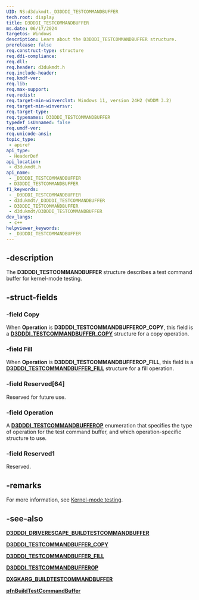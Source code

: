 ```yaml
---
UID: NS:d3dukmdt._D3DDDI_TESTCOMMANDBUFFER
tech.root: display
title: D3DDDI_TESTCOMMANDBUFFER
ms.date: 06/17/2024
targetos: Windows
description: Learn about the D3DDDI_TESTCOMMANDBUFFER structure.
prerelease: false
req.construct-type: structure
req.ddi-compliance: 
req.dll: 
req.header: d3dukmdt.h
req.include-header: 
req.kmdf-ver: 
req.lib: 
req.max-support: 
req.redist: 
req.target-min-winverclnt: Windows 11, version 24H2 (WDDM 3.2)
req.target-min-winversvr: 
req.target-type: 
req.typenames: D3DDDI_TESTCOMMANDBUFFER
typedef_isUnnamed: false
req.umdf-ver: 
req.unicode-ansi: 
topic_type:
 - apiref
api_type:
 - HeaderDef
api_location:
 - d3dukmdt.h
api_name:
 - _D3DDDI_TESTCOMMANDBUFFER
 - D3DDDI_TESTCOMMANDBUFFER
f1_keywords:
 - _D3DDDI_TESTCOMMANDBUFFER
 - d3dukmdt/_D3DDDI_TESTCOMMANDBUFFER
 - D3DDDI_TESTCOMMANDBUFFER
 - d3dukmdt/D3DDDI_TESTCOMMANDBUFFER
dev_langs:
 - c++
helpviewer_keywords:
 - _D3DDDI_TESTCOMMANDBUFFER
---
```


## -description

The **D3DDDI_TESTCOMMANDBUFFER** structure describes a test command buffer for kernel-mode testing.

## -struct-fields

### -field Copy

When **Operation** is **D3DDDI_TESTCOMMANDBUFFEROP_COPY**, this field is a [**D3DDDI_TESTCOMMANDBUFFER_COPY**](ns-d3dukmdt-d3dddi_testcommandbuffer_copy.md) structure for a copy operation.

### -field Fill

When **Operation** is **D3DDDI_TESTCOMMANDBUFFEROP_FILL**, this field is a [**D3DDDI_TESTCOMMANDBUFFER_FILL**](ns-d3dukmdt-d3dddi_testcommandbuffer_fill.md) structure for a fill operation.

### -field Reserved[64]

Reserved for future use.

### -field Operation

A [**D3DDDI_TESTCOMMANDBUFFEROP**](ne-d3dukmdt-d3dddi_testcommandbufferop.md) enumeration that specifies the type of operation for the test command buffer, and which operation-specific structure to use.

### -field Reserved1

Reserved.

## -remarks

For more information, see [Kernel-mode testing](/windows-hardware/drivers/display/kernel-mode-testing).

## -see-also

[**D3DDDI_DRIVERESCAPE_BUILDTESTCOMMANDBUFFER**](ns-d3dukmdt-d3dddi_driverescape_buildtestcommandbuffer.md)

[**D3DDDI_TESTCOMMANDBUFFER_COPY**](ns-d3dukmdt-d3dddi_testcommandbuffer_copy.md)

[**D3DDDI_TESTCOMMANDBUFFER_FILL**](ns-d3dukmdt-d3dddi_testcommandbuffer_fill.md)

[**D3DDDI_TESTCOMMANDBUFFEROP**](ne-d3dukmdt-d3dddi_testcommandbufferop.md)

[**DXGKARG_BUILDTESTCOMMANDBUFFER**](../d3dkmddi/ns-d3dkmddi-dxgkarg_buildtestcommandbuffer.md)

[**pfnBuildTestCommandBuffer**](../d3dkmddi/ns-d3dkmddi-dxgkddi_kernelmodetestinginterface.md)
